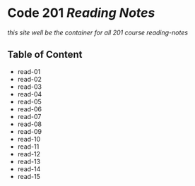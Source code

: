 # Code 201 *Reading Notes*
*this site well be the container for all 201 course reading-notes*
## Table of Content

* read-01
* read-02
* read-03
* read-04
* read-05
* read-06
* read-07
* read-08
* read-09
* read-10
* read-11
* read-12
* read-13
* read-14
* read-15
